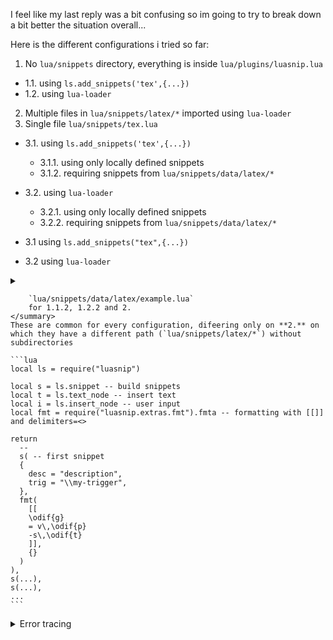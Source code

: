 I feel like my last reply was a bit confusing so im going to try to break down a bit better the situation overall...

Here is the different configurations i tried so far:


1. No `lua/snippets` directory, everything is inside `lua/plugins/luasnip.lua`
- 1.1. using `ls.add_snippets('tex',{...})`
- 1.2. using `lua-loader`
2. Multiple files in `lua/snippets/latex/*` imported using `lua-loader`
3. Single file `lua/snippets/tex.lua`

- 3.1. using `ls.add_snippets('tex',{...})`
  - 3.1.1. using only locally defined snippets
  - 3.1.2. requiring snippets from `lua/snippets/data/latex/*`
- 3.2. using `lua-loader`
  - 3.2.1. using only locally defined snippets
  - 3.2.2. requiring snippets from `lua/snippets/data/latex/*`

- 3.1 using `ls.add_snippets("tex",{...})`
- 3.2 using `lua-loader`

<!-- `lua/snippets/data/latex/example.lua` -->
<details>
    <summary>
        
        `lua/snippets/data/latex/example.lua`
        for 1.1.2, 1.2.2 and 2.
    </summary>
    These are common for every configuration, difeering only on **2.** on which they have a different path (`lua/snippets/latex/*`) without subdirectories

    ```lua
    local ls = require("luasnip")

    local s = ls.snippet -- build snippets
    local t = ls.text_node -- insert text
    local i = ls.insert_node -- user input
    local fmt = require("luasnip.extras.fmt").fmta -- formatting with [[]] and delimiters=<>

    return
      --
      s( -- first snippet
      {
        desc = "description",
        trig = "\\my-trigger",
      },
      fmt(
        [[
        \odif{g}
        = v\,\odif{p}
        -s\,\odif{t}
        ]],
        {}
      )
    ),
    s(...),
    s(...),
    ...
    ```
</details>
<!-- Error -->
<details>
    <summary>
        Error tracing
    </summary>

    to check where error could appear or which files are being read im introducing an error check where whenever in a config i describe a snippet with `s({...},fmt([[...]],{...})) i substitute it for `s()` (empty), so that it raises an error that stacktree can show
</details>

<!-- 1. -->
<!-- 2. -->
<!-- 3. -->
